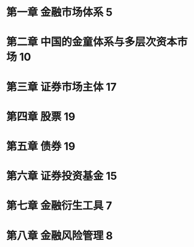 # 第一章 金融市场体系  5
# 第二章 中国的金童体系与多层次资本市场  10
# 第三章 证券市场主体  17
# 第四章 股票  19
# 第五章 债券  19
# 第六章 证券投资基金  15
# 第七章 金融衍生工具  7
# 第八章 金融风险管理  8